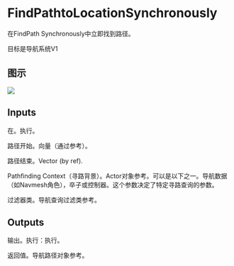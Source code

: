 # FindPathtoLocationSynchronously

在FindPath Synchronously中立即找到路径。

目标是导航系统V1

## 图示

![]($-20221218-17471026.png)

## Inputs

在。执行。

路径开始。向量（通过参考）。

路径结束。Vector (by ref).

Pathfinding Context（寻路背景）。Actor对象参考。可以是以下之一。导航数据（如Navmesh角色），卒子或控制器。这个参数决定了特定寻路查询的参数。

过滤器类。导航查询过滤类参考。 

## Outputs

输出。执行：执行。

返回值。导航路径对象参考。
